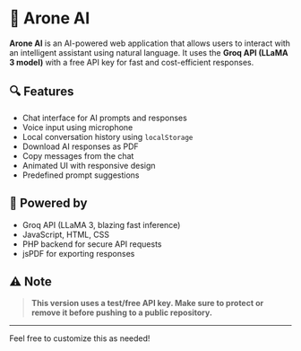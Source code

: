 # 🤖 Arone AI

**Arone AI** is an AI-powered web application that allows users to interact with an intelligent assistant using natural language. It uses the **Groq API (LLaMA 3 model)** with a free API key for fast and cost-efficient responses.

## 🔍 Features

-  Chat interface for AI prompts and responses
-  Voice input using microphone
-  Local conversation history using `localStorage`
-  Download AI responses as PDF
-  Copy messages from the chat
-  Animated UI with responsive design
-  Predefined prompt suggestions

## 🧠 Powered by

- Groq API (LLaMA 3, blazing fast inference)
- JavaScript, HTML, CSS
- PHP backend for secure API requests
- jsPDF for exporting responses

## ⚠️ Note

> **This version uses a test/free API key. Make sure to protect or remove it before pushing to a public repository.**

---

Feel free to customize this as needed!

